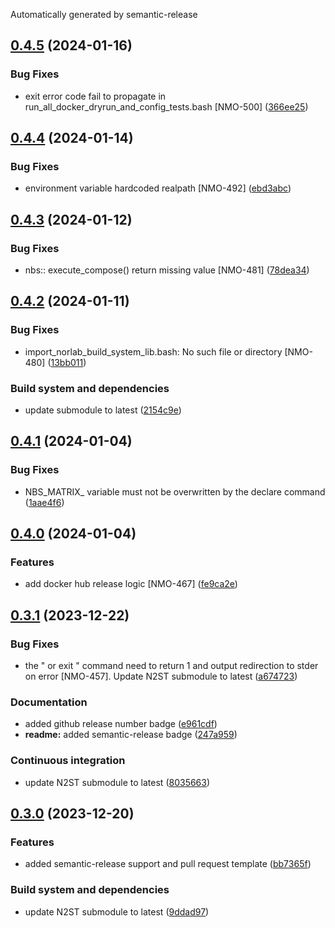 Automatically generated by semantic-release

## [0.4.5](https://github.com/norlab-ulaval/norlab-build-system/compare/v0.4.4...v0.4.5) (2024-01-16)


### Bug Fixes

* exit error code fail to propagate in run_all_docker_dryrun_and_config_tests.bash [NMO-500] ([366ee25](https://github.com/norlab-ulaval/norlab-build-system/commit/366ee25d3ea9814093635d2f27151d7d41acc852))

## [0.4.4](https://github.com/norlab-ulaval/norlab-build-system/compare/v0.4.3...v0.4.4) (2024-01-14)


### Bug Fixes

* environment variable hardcoded realpath [NMO-492] ([ebd3abc](https://github.com/norlab-ulaval/norlab-build-system/commit/ebd3abc92b467517d5e6ec35236d81c5660f15f7))

## [0.4.3](https://github.com/norlab-ulaval/norlab-build-system/compare/v0.4.2...v0.4.3) (2024-01-12)


### Bug Fixes

* nbs:: execute_compose() return missing value  [NMO-481] ([78dea34](https://github.com/norlab-ulaval/norlab-build-system/commit/78dea3461f3b0e96d9862267cf092d7f7119526c))

## [0.4.2](https://github.com/norlab-ulaval/norlab-build-system/compare/v0.4.1...v0.4.2) (2024-01-11)


### Bug Fixes

* import_norlab_build_system_lib.bash: No such file or directory [NMO-480] ([13bb011](https://github.com/norlab-ulaval/norlab-build-system/commit/13bb011f20bdd05a50c39cc8a1ae82f4e9585245))


### Build system and dependencies

* update submodule to latest ([2154c9e](https://github.com/norlab-ulaval/norlab-build-system/commit/2154c9e34f7c1c116ad05563e320cdd9b60e9b68))

## [0.4.1](https://github.com/norlab-ulaval/norlab-build-system/compare/v0.4.0...v0.4.1) (2024-01-04)


### Bug Fixes

* NBS_MATRIX_ variable must not be overwritten by the declare command ([1aae4f6](https://github.com/norlab-ulaval/norlab-build-system/commit/1aae4f6470183f7801c2f9d9fcf3674f9090c4da))

## [0.4.0](https://github.com/norlab-ulaval/norlab-build-system/compare/v0.3.1...v0.4.0) (2024-01-04)


### Features

* add docker hub release logic [NMO-467] ([fe9ca2e](https://github.com/norlab-ulaval/norlab-build-system/commit/fe9ca2efd2ee554e4df6fbd9c28f8dee5b0f6608))

## [0.3.1](https://github.com/norlab-ulaval/norlab-build-system/compare/v0.3.0...v0.3.1) (2023-12-22)


### Bug Fixes

* the " or exit " command need to return 1 and output redirection to stder on error [NMO-457]. Update N2ST submodule to latest ([a674723](https://github.com/norlab-ulaval/norlab-build-system/commit/a674723ab869dfac8fcef5a3a69306061c616a2a))


### Documentation

* added github release number badge ([e961cdf](https://github.com/norlab-ulaval/norlab-build-system/commit/e961cdfeb051d62238ea40f3eeeb4d5e90db2485))
* **readme:** added semantic-release badge ([247a959](https://github.com/norlab-ulaval/norlab-build-system/commit/247a95922990435f8b3cb40a196bb2214aa0ae2c))


### Continuous integration

* update N2ST submodule to latest ([8035663](https://github.com/norlab-ulaval/norlab-build-system/commit/80356637ed96f01a4ca33764b91b32e486583540))

## [0.3.0](https://github.com/norlab-ulaval/norlab-build-system/compare/v0.2.6...v0.3.0) (2023-12-20)


### Features

* added semantic-release support and pull request template ([bb7365f](https://github.com/norlab-ulaval/norlab-build-system/commit/bb7365f56e0d7c579209b20cdf5b673c53917641))


### Build system and dependencies

* update N2ST submodule to latest ([9ddad97](https://github.com/norlab-ulaval/norlab-build-system/commit/9ddad97b8d85bfbf75d8bd2ba7efc93f51a01047))

